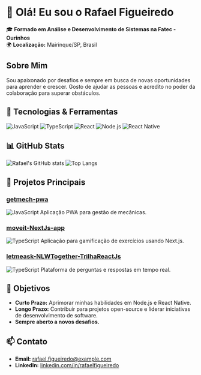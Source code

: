 # 👋 Olá! Eu sou o Rafael Figueiredo

🎓 **Formado em Análise e Desenvolvimento de Sistemas na Fatec - Ourinhos**  
🌍 **Localização:** Mairinque/SP, Brasil  


## Sobre Mim

Sou apaixonado por desafios e sempre em busca de novas oportunidades para aprender e crescer. Gosto de ajudar as pessoas e acredito no poder da colaboração para superar obstáculos.

## 🚀 Tecnologias & Ferramentas

![JavaScript](https://img.shields.io/badge/-JavaScript-333?style=flat&logo=javascript)
![TypeScript](https://img.shields.io/badge/-TypeScript-333?style=flat&logo=typescript)
![React](https://img.shields.io/badge/-React-333?style=flat&logo=react)
![Node.js](https://img.shields.io/badge/-Node.js-333?style=flat&logo=node.js)
![React Native](https://img.shields.io/badge/-React%20Native-333?style=flat&logo=react)

## 📊 GitHub Stats

![Rafael's GitHub stats](https://github-readme-stats.vercel.app/api?username=RafaelFigueiredo2203&show_icons=true&theme=radical)
![Top Langs](https://github-readme-stats.vercel.app/api/top-langs/?username=RafaelFigueiredo2203&layout=compact&theme=radical)

## 📌 Projetos Principais

### [getmech-pwa](https://github.com/RafaelFigueiredo2203/getmech-pwa)
![JavaScript](https://img.shields.io/badge/-JavaScript-333?style=flat&logo=javascript)
Aplicação PWA para gestão de mecânicas.

### [moveit-NextJs-app](https://github.com/RafaelFigueiredo2203/moveit-NextJs-app)
![TypeScript](https://img.shields.io/badge/-TypeScript-333?style=flat&logo=typescript)
Aplicação para gamificação de exercícios usando Next.js.

### [letmeask-NLWTogether-TrilhaReactJs](https://github.com/RafaelFigueiredo2203/letmeask-NLWTogether-TrilhaReactJs)
![TypeScript](https://img.shields.io/badge/-TypeScript-333?style=flat&logo=typescript)
Plataforma de perguntas e respostas em tempo real.

## 🎯 Objetivos

- **Curto Prazo:** Aprimorar minhas habilidades em Node.js e React Native.
- **Longo Prazo:** Contribuir para projetos open-source e liderar iniciativas de desenvolvimento de software.
- **Sempre aberto a novos desafios.**

## 📫 Contato

- **Email:** [rafael.figueiredo@example.com](mailto:rafaelfigueiredojunior7@gmail.com)
- **LinkedIn:** [linkedin.com/in/rafaelfigueiredo](https://www.linkedin.com/in/rafael-figueiredo-1197811a1/)
